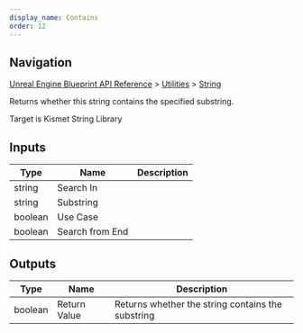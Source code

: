 ```yaml
---
display_name: Contains
order: 12
---
```

## Navigation

[Unreal Engine Blueprint API Reference](https://dev.epicgames.com/documentation/en-us/unreal-engine/BlueprintAPI) > [Utilities](https://dev.epicgames.com/documentation/en-us/unreal-engine/BlueprintAPI/Utilities) > [String](https://dev.epicgames.com/documentation/en-us/unreal-engine/BlueprintAPI/Utilities/String)

Returns whether this string contains the specified substring.

Target is Kismet String Library

## Inputs

| Type | Name | Description |
| --- | --- | --- |
| string | Search In |  |
| string | Substring |  |
| boolean | Use Case |  |
| boolean | Search from End |  |

## Outputs

| Type | Name | Description |
| --- | --- | --- |
| boolean | Return Value | Returns whether the string contains the substring |
